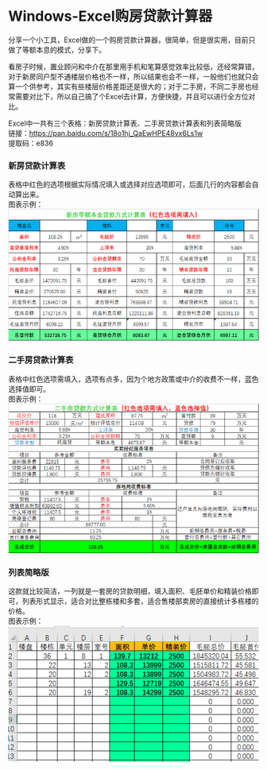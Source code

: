 # Windows-Excel购房贷款计算器
分享一个小工具，Excel做的一个购房贷款计算器，很简单，但是很实用，目前只做了等额本息的模式，分享下。

看房子时候，置业顾问和中介在那里用手机和笔算感觉效率比较低，还经常算错，对于新房同户型不通楼层价格也不一样，所以结果也会不一样，一般他们也就只会算一个供参考，其实有些楼层价格差距还是很大的；对于二手房，不同二手房也经常需要对比下，所以自己搞了个Excel去计算，方便快捷，并且可以进行全方位对比。

Excel中一共有三个表格：新房贷款计算表、二手房贷款计算表和列表简略版   
链接：https://pan.baidu.com/s/18o1hj_QaEwHPE48vx6Ls1w      
提取码：e836 

### 新房贷款计算表
表格中红色的选项根据实际情况填入或选择对应选项即可，后面几行的内容都会自动算出来。   
图表示例：   
![新房贷款计算表](新房贷款计算表.png)

### 二手房贷款计算表
表格中红色选项需填入，选项有点多，因为个地方政策或中介的收费不一样，蓝色选择值即可。   
图表示例：   
![二手房贷款计算表](二手房贷款计算表.png)

### 列表简略版
这款就比较简洁，一列就是一套房的贷款明细，填入面积、毛胚单价和精装价格即可，列表形式显示，适合对比整栋楼和多套，适合售楼部卖房的直接统计多栋楼的价格。     
图表示例：    
![列表简略版](列表简略版.png)
